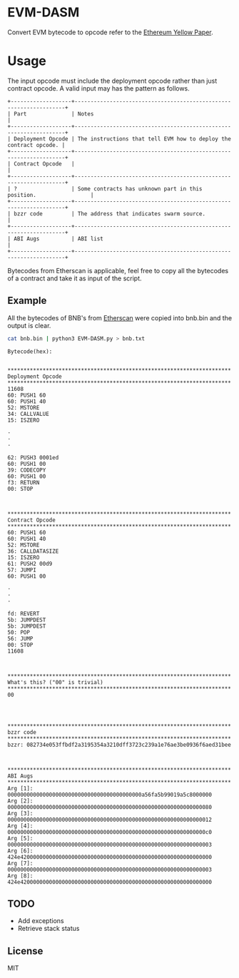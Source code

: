 # EVM-DASM
Convert EVM bytecode to opcode refer to the [Ethereum Yellow Paper](https://ethereum.github.io/yellowpaper/paper.pdf).

# Usage
The input opcode must include the deployment opcode rather than just contract opcode. A valid input may has the pattern as follows.

```
+-------------------+-------------------------------------------------------------------+
| Part              | Notes                                                             |
+-------------------+-------------------------------------------------------------------+
| Deployment Opcode | The instructions that tell EVM how to deploy the contract opcode. |
+-------------------+-------------------------------------------------------------------+
| Contract Opcode   |                                                                   |
+-------------------+-------------------------------------------------------------------+
| ?                 | Some contracts has unknown part in this position.                 |
+-------------------+-------------------------------------------------------------------+
| bzzr code         | The address that indicates swarm source.                          |
+-------------------+-------------------------------------------------------------------+
| ABI Augs          | ABI list                                                          |
+-------------------+-------------------------------------------------------------------+
```

Bytecodes from Etherscan is applicable, feel free to copy all the bytecodes of a contract and take it as input of the script.


## Example

All the bytecodes of BNB's from [Etherscan](https://etherscan.io/address/0xB8c77482e45F1F44dE1745F52C74426C631bDD52#code) were copied into bnb.bin and the output is clear.

``` bash
cat bnb.bin | python3 EVM-DASM.py > bnb.txt
```

```
Bytecode(hex):


**********************************************************************
Deployment Opcode
**********************************************************************
11608
60: PUSH1 60
60: PUSH1 40
52: MSTORE
34: CALLVALUE
15: ISZERO

·
·
·

62: PUSH3 0001ed
60: PUSH1 00
39: CODECOPY
60: PUSH1 00
f3: RETURN
00: STOP



**********************************************************************
Contract Opcode
**********************************************************************
60: PUSH1 60
60: PUSH1 40
52: MSTORE
36: CALLDATASIZE
15: ISZERO
61: PUSH2 00d9
57: JUMPI
60: PUSH1 00

·
·
·

fd: REVERT
5b: JUMPDEST
5b: JUMPDEST
50: POP
56: JUMP
00: STOP
11608



**********************************************************************
What's this? ("00" is trivial)
**********************************************************************
00




**********************************************************************
bzzr code
**********************************************************************
bzzr: 082734e053ffbdf2a3195354a3210dff3723c239a1e76ae3be0936f6aed31bee



**********************************************************************
ABI Augs
**********************************************************************
Arg [1]: 000000000000000000000000000000000000000000a56fa5b99019a5c8000000
Arg [2]: 0000000000000000000000000000000000000000000000000000000000000080
Arg [3]: 0000000000000000000000000000000000000000000000000000000000000012
Arg [4]: 00000000000000000000000000000000000000000000000000000000000000c0
Arg [5]: 0000000000000000000000000000000000000000000000000000000000000003
Arg [6]: 424e420000000000000000000000000000000000000000000000000000000000
Arg [7]: 0000000000000000000000000000000000000000000000000000000000000003
Arg [8]: 424e420000000000000000000000000000000000000000000000000000000000

```

## TODO
- Add exceptions
- Retrieve stack status

## License
MIT
